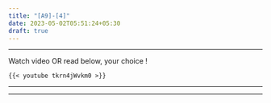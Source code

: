 ```yaml
---
title: "[A9]-[4]"
date: 2023-05-02T05:51:24+05:30
draft: true
---
```


---

Watch video OR read below, your choice !

```
{{< youtube tkrn4jWvkm0 >}}
```

---

---
